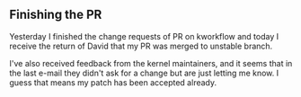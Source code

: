 ## Finishing the PR

Yesterday I finished the change requests of PR on kworkflow and today I receive the return of David that my PR was merged to unstable branch.

I've also received feedback from the kernel maintainers, and it seems that in the last e-mail they didn't ask for a change but are just letting me know. I guess that means my patch has been accepted already.
